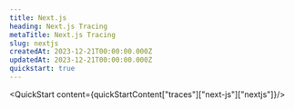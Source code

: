 ```yaml
---
title: Next.js
heading: Next.js Tracing
metaTitle: Next.js Tracing
slug: nextjs
createdAt: 2023-12-21T00:00:00.000Z
updatedAt: 2023-12-21T00:00:00.000Z
quickstart: true
---
```


<QuickStart content={quickStartContent["traces"]["next-js"]["nextjs"]}/>
